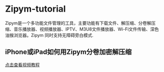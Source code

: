 # Zipym-tutorial
Zipym是一个多功能文件管理的工具，主要功能有下载文件、解压缩、分卷解压缩、音乐播放器、视频播放器、IPTV、M3U8文件播放器、Wi-Fi文件传输、深色油猴浏览器。Zipym 同时支持无障碍旁白模式.

## iPhone或iPad如何用Zipym分卷加密解压缩
[点击查看视频教程](https://www.ixigua.com/7215105612915573309?logTag=6e57f9be124171856f96)
